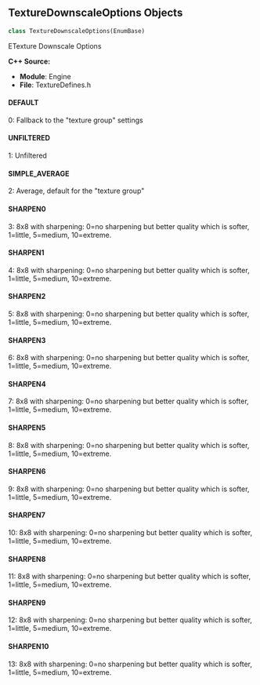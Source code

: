 ## TextureDownscaleOptions Objects

```python
class TextureDownscaleOptions(EnumBase)
```

ETexture Downscale Options

**C++ Source:**

- **Module**: Engine
- **File**: TextureDefines.h

<a id="unreal.TextureDownscaleOptions.DEFAULT"></a>

#### DEFAULT

0: Fallback to the "texture group" settings

<a id="unreal.TextureDownscaleOptions.UNFILTERED"></a>

#### UNFILTERED

1: Unfiltered

<a id="unreal.TextureDownscaleOptions.SIMPLE_AVERAGE"></a>

#### SIMPLE_AVERAGE

2: Average, default for the "texture group"

<a id="unreal.TextureDownscaleOptions.SHARPEN0"></a>

#### SHARPEN0

3: 8x8 with sharpening: 0=no sharpening but better quality which is softer, 1=little, 5=medium, 10=extreme.

<a id="unreal.TextureDownscaleOptions.SHARPEN1"></a>

#### SHARPEN1

4: 8x8 with sharpening: 0=no sharpening but better quality which is softer, 1=little, 5=medium, 10=extreme.

<a id="unreal.TextureDownscaleOptions.SHARPEN2"></a>

#### SHARPEN2

5: 8x8 with sharpening: 0=no sharpening but better quality which is softer, 1=little, 5=medium, 10=extreme.

<a id="unreal.TextureDownscaleOptions.SHARPEN3"></a>

#### SHARPEN3

6: 8x8 with sharpening: 0=no sharpening but better quality which is softer, 1=little, 5=medium, 10=extreme.

<a id="unreal.TextureDownscaleOptions.SHARPEN4"></a>

#### SHARPEN4

7: 8x8 with sharpening: 0=no sharpening but better quality which is softer, 1=little, 5=medium, 10=extreme.

<a id="unreal.TextureDownscaleOptions.SHARPEN5"></a>

#### SHARPEN5

8: 8x8 with sharpening: 0=no sharpening but better quality which is softer, 1=little, 5=medium, 10=extreme.

<a id="unreal.TextureDownscaleOptions.SHARPEN6"></a>

#### SHARPEN6

9: 8x8 with sharpening: 0=no sharpening but better quality which is softer, 1=little, 5=medium, 10=extreme.

<a id="unreal.TextureDownscaleOptions.SHARPEN7"></a>

#### SHARPEN7

10: 8x8 with sharpening: 0=no sharpening but better quality which is softer, 1=little, 5=medium, 10=extreme.

<a id="unreal.TextureDownscaleOptions.SHARPEN8"></a>

#### SHARPEN8

11: 8x8 with sharpening: 0=no sharpening but better quality which is softer, 1=little, 5=medium, 10=extreme.

<a id="unreal.TextureDownscaleOptions.SHARPEN9"></a>

#### SHARPEN9

12: 8x8 with sharpening: 0=no sharpening but better quality which is softer, 1=little, 5=medium, 10=extreme.

<a id="unreal.TextureDownscaleOptions.SHARPEN10"></a>

#### SHARPEN10

13: 8x8 with sharpening: 0=no sharpening but better quality which is softer, 1=little, 5=medium, 10=extreme.

<a id="unreal.TextureAvailability"></a>